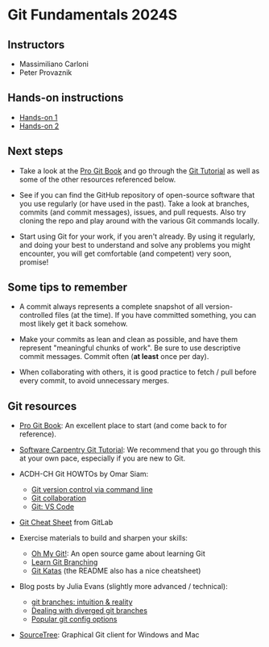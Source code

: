 # Git Fundamentals 2024S

## Instructors

+ Massimiliano Carloni
+ Peter Provaznik

## Hands-on instructions

+ [Hands-on 1](../exercise/git/hands-on_1.md)
+ [Hands-on 2](../exercise/git/hands-on_2.md)

## Next steps

+ Take a look at the [Pro Git Book](https://git-scm.com/book/en/v2) and go through the [Git Tutorial](https://swcarpentry.github.io/git-novice/) as well as some of the other resources referenced below.

+ See if you can find the GitHub repository of open-source software that you use regularly (or have used in the past). Take a look at branches, commits (and commit messages), issues, and pull requests. Also try cloning the repo and play around with the various Git commands locally.

+ Start using Git for your work, if you aren't already. By using it regularly, and doing your best to understand and solve any problems you might encounter, you will get comfortable (and competent) very soon, promise!

## Some tips to remember

+ A commit always represents a complete snapshot of all version-controlled files (at the time). If you have committed something, you can most likely get it back somehow.

+ Make your commits as lean and clean as possible, and have them represent "meaningful chunks of work". Be sure to use descriptive commit messages. Commit often (__at least__ once per day).

+ When collaborating with others, it is good practice to fetch / pull before every commit, to avoid unnecessary merges.

## Git resources

+ [Pro Git Book](https://git-scm.com/book/en/v2): An excellent place to start (and come back to for reference).

+ [Software Carpentry Git Tutorial](https://swcarpentry.github.io/git-novice/): We recommend that you go through this at your own pace, especially if you are new to Git.

+ ACDH-CH Git HOWTOs by Omar Siam:
    + [Git version control via command line](https://howto.acdh.oeaw.ac.at/resource/posts/git-version-control-via-command-line)
    + [Git collaboration](https://howto.acdh.oeaw.ac.at/resource/posts/git-collaboration)
    + [Git: VS Code](https://howto.acdh.oeaw.ac.at/resource/posts/git-vs-code)

+ [Git Cheat Sheet](https://about.gitlab.com/images/press/git-cheat-sheet.pdf) from GitLab

+ Exercise materials to build and sharpen your skills:
    + [Oh My Git!](https://ohmygit.org/): An open source game about learning Git
    + [Learn Git Branching](https://learngitbranching.js.org/)
    + [Git Katas](https://github.com/eficode-academy/git-katas) (the README also has a nice cheatsheet)

+ Blog posts by Julia Evans (slightly more advanced / technical):
    + [git branches: intuition & reality](https://jvns.ca/blog/2023/11/23/branches-intuition-reality/)
    + [Dealing with diverged git branches](https://jvns.ca/blog/2024/02/01/dealing-with-diverged-git-branches/)
    + [Popular git config options](https://jvns.ca/blog/2024/02/16/popular-git-config-options/)

+ [SourceTree](https://www.sourcetreeapp.com/): Graphical Git client for Windows and Mac
